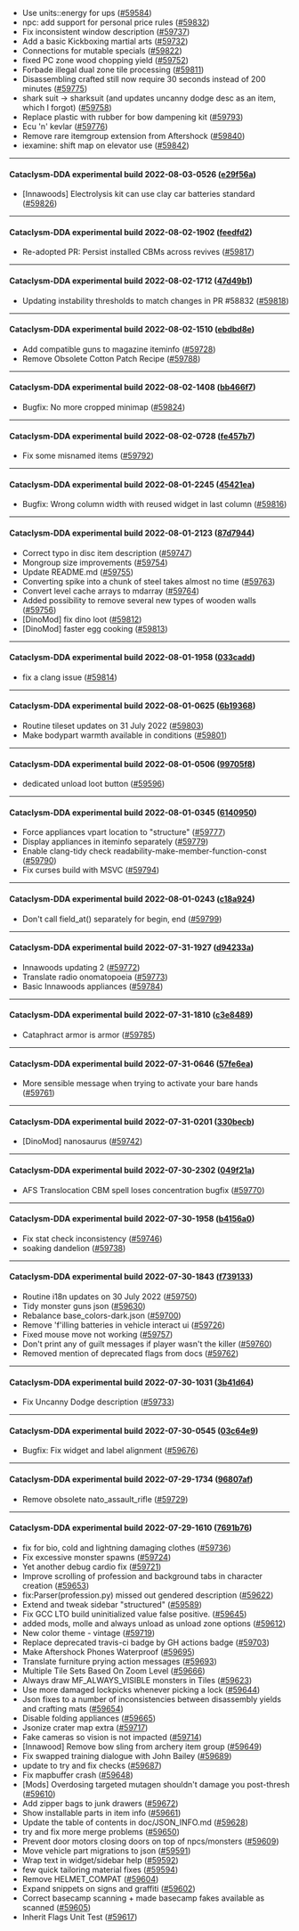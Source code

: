 * Use units::energy for ups ([#59584](https://github.com/CleverRaven/Cataclysm-DDA/pull/59584))
* npc: add support for personal price rules ([#59832](https://github.com/CleverRaven/Cataclysm-DDA/pull/59832))
* Fix inconsistent window description ([#59737](https://github.com/CleverRaven/Cataclysm-DDA/pull/59737))
* Add a basic Kickboxing martial arts ([#59732](https://github.com/CleverRaven/Cataclysm-DDA/pull/59732))
* Connections for mutable specials ([#59822](https://github.com/CleverRaven/Cataclysm-DDA/pull/59822))
* fixed PC zone wood chopping yield ([#59752](https://github.com/CleverRaven/Cataclysm-DDA/pull/59752))
* Forbade illegal dual zone tile processing ([#59811](https://github.com/CleverRaven/Cataclysm-DDA/pull/59811))
* Disassembling crafted still now require 30 seconds instead of 200 minutes ([#59775](https://github.com/CleverRaven/Cataclysm-DDA/pull/59775))
* shark suit -> sharksuit (and updates uncanny dodge desc as an item, which I forgot) ([#59758](https://github.com/CleverRaven/Cataclysm-DDA/pull/59758))
* Replace plastic with rubber for bow dampening kit ([#59793](https://github.com/CleverRaven/Cataclysm-DDA/pull/59793))
* Ecu 'n' kevlar ([#59776](https://github.com/CleverRaven/Cataclysm-DDA/pull/59776))
* Remove rare itemgroup extension from Aftershock ([#59840](https://github.com/CleverRaven/Cataclysm-DDA/pull/59840))
* iexamine: shift map on elevator use ([#59842](https://github.com/CleverRaven/Cataclysm-DDA/pull/59842))

---

#### Cataclysm-DDA experimental build 2022-08-03-0526 ([e29f56a](https://github.com/CleverRaven/Cataclysm-DDA/releases/tag/cdda-experimental-2022-08-03-0526))

* [Innawoods] Electrolysis kit can use clay car batteries standard ([#59826](https://github.com/CleverRaven/Cataclysm-DDA/pull/59826))

---

#### Cataclysm-DDA experimental build 2022-08-02-1902 ([feedfd2](https://github.com/CleverRaven/Cataclysm-DDA/releases/tag/cdda-experimental-2022-08-02-1902))

* Re-adopted PR: Persist installed CBMs across revives ([#59817](https://github.com/CleverRaven/Cataclysm-DDA/pull/59817))

---

#### Cataclysm-DDA experimental build 2022-08-02-1712 ([47d49b1](https://github.com/CleverRaven/Cataclysm-DDA/releases/tag/cdda-experimental-2022-08-02-1712))

* Updating instability thresholds to match changes in PR #58832 ([#59818](https://github.com/CleverRaven/Cataclysm-DDA/pull/59818))

---

#### Cataclysm-DDA experimental build 2022-08-02-1510 ([ebdbd8e](https://github.com/CleverRaven/Cataclysm-DDA/releases/tag/cdda-experimental-2022-08-02-1510))

* Add compatible guns to magazine iteminfo ([#59728](https://github.com/CleverRaven/Cataclysm-DDA/pull/59728))
* Remove Obsolete Cotton Patch Recipe ([#59788](https://github.com/CleverRaven/Cataclysm-DDA/pull/59788))

---

#### Cataclysm-DDA experimental build 2022-08-02-1408 ([bb466f7](https://github.com/CleverRaven/Cataclysm-DDA/releases/tag/cdda-experimental-2022-08-02-1408))

* Bugfix: No more cropped minimap ([#59824](https://github.com/CleverRaven/Cataclysm-DDA/pull/59824))

---

#### Cataclysm-DDA experimental build 2022-08-02-0728 ([fe457b7](https://github.com/CleverRaven/Cataclysm-DDA/releases/tag/cdda-experimental-2022-08-02-0728))

* Fix some misnamed items ([#59792](https://github.com/CleverRaven/Cataclysm-DDA/pull/59792))

---

#### Cataclysm-DDA experimental build 2022-08-01-2245 ([45421ea](https://github.com/CleverRaven/Cataclysm-DDA/releases/tag/cdda-experimental-2022-08-01-2245))

* Bugfix: Wrong column width with reused widget in last column ([#59816](https://github.com/CleverRaven/Cataclysm-DDA/pull/59816))

---

#### Cataclysm-DDA experimental build 2022-08-01-2123 ([87d7944](https://github.com/CleverRaven/Cataclysm-DDA/releases/tag/cdda-experimental-2022-08-01-2123))

* Correct typo in disc item description ([#59747](https://github.com/CleverRaven/Cataclysm-DDA/pull/59747))
* Mongroup size improvements ([#59754](https://github.com/CleverRaven/Cataclysm-DDA/pull/59754))
* Update README.md ([#59755](https://github.com/CleverRaven/Cataclysm-DDA/pull/59755))
* Converting spike into a chunk of steel takes almost no time ([#59763](https://github.com/CleverRaven/Cataclysm-DDA/pull/59763))
* Convert level cache arrays to mdarray ([#59764](https://github.com/CleverRaven/Cataclysm-DDA/pull/59764))
* Added possibility to remove several new types of wooden walls ([#59756](https://github.com/CleverRaven/Cataclysm-DDA/pull/59756))
* [DinoMod] fix dino loot ([#59812](https://github.com/CleverRaven/Cataclysm-DDA/pull/59812))
* [DinoMod] faster egg cooking ([#59813](https://github.com/CleverRaven/Cataclysm-DDA/pull/59813))

---

#### Cataclysm-DDA experimental build 2022-08-01-1958 ([033cadd](https://github.com/CleverRaven/Cataclysm-DDA/releases/tag/cdda-experimental-2022-08-01-1958))

* fix a clang issue ([#59814](https://github.com/CleverRaven/Cataclysm-DDA/pull/59814))

---

#### Cataclysm-DDA experimental build 2022-08-01-0625 ([6b19368](https://github.com/CleverRaven/Cataclysm-DDA/releases/tag/cdda-experimental-2022-08-01-0625))

* Routine tileset updates on 31 July 2022 ([#59803](https://github.com/CleverRaven/Cataclysm-DDA/pull/59803))
* Make bodypart warmth available in conditions ([#59801](https://github.com/CleverRaven/Cataclysm-DDA/pull/59801))

---

#### Cataclysm-DDA experimental build 2022-08-01-0506 ([99705f8](https://github.com/CleverRaven/Cataclysm-DDA/releases/tag/cdda-experimental-2022-08-01-0506))

* dedicated unload loot button ([#59596](https://github.com/CleverRaven/Cataclysm-DDA/pull/59596))

---

#### Cataclysm-DDA experimental build 2022-08-01-0345 ([6140950](https://github.com/CleverRaven/Cataclysm-DDA/releases/tag/cdda-experimental-2022-08-01-0345))

* Force appliances vpart location to "structure" ([#59777](https://github.com/CleverRaven/Cataclysm-DDA/pull/59777))
* Display appliances in iteminfo separately ([#59779](https://github.com/CleverRaven/Cataclysm-DDA/pull/59779))
* Enable clang-tidy check readability-make-member-function-const ([#59790](https://github.com/CleverRaven/Cataclysm-DDA/pull/59790))
* Fix curses build with MSVC ([#59794](https://github.com/CleverRaven/Cataclysm-DDA/pull/59794))

---

#### Cataclysm-DDA experimental build 2022-08-01-0243 ([c18a924](https://github.com/CleverRaven/Cataclysm-DDA/releases/tag/cdda-experimental-2022-08-01-0243))

* Don't call field_at() separately for begin, end ([#59799](https://github.com/CleverRaven/Cataclysm-DDA/pull/59799))

---

#### Cataclysm-DDA experimental build 2022-07-31-1927 ([d94233a](https://github.com/CleverRaven/Cataclysm-DDA/releases/tag/cdda-experimental-2022-07-31-1927))

* Innawoods updating 2 ([#59772](https://github.com/CleverRaven/Cataclysm-DDA/pull/59772))
* Translate radio onomatopoeia ([#59773](https://github.com/CleverRaven/Cataclysm-DDA/pull/59773))
* Basic Innawoods appliances ([#59784](https://github.com/CleverRaven/Cataclysm-DDA/pull/59784))

---

#### Cataclysm-DDA experimental build 2022-07-31-1810 ([c3e8489](https://github.com/CleverRaven/Cataclysm-DDA/releases/tag/cdda-experimental-2022-07-31-1810))

* Cataphract armor is armor ([#59785](https://github.com/CleverRaven/Cataclysm-DDA/pull/59785))

---

#### Cataclysm-DDA experimental build 2022-07-31-0646 ([57fe6ea](https://github.com/CleverRaven/Cataclysm-DDA/releases/tag/cdda-experimental-2022-07-31-0646))

* More sensible message when trying to activate your bare hands ([#59761](https://github.com/CleverRaven/Cataclysm-DDA/pull/59761))

---

#### Cataclysm-DDA experimental build 2022-07-31-0201 ([330becb](https://github.com/CleverRaven/Cataclysm-DDA/releases/tag/cdda-experimental-2022-07-31-0201))

* [DinoMod] nanosaurus ([#59742](https://github.com/CleverRaven/Cataclysm-DDA/pull/59742))

---

#### Cataclysm-DDA experimental build 2022-07-30-2302 ([049f21a](https://github.com/CleverRaven/Cataclysm-DDA/releases/tag/cdda-experimental-2022-07-30-2302))

* AFS Translocation CBM spell loses concentration bugfix ([#59770](https://github.com/CleverRaven/Cataclysm-DDA/pull/59770))

---

#### Cataclysm-DDA experimental build 2022-07-30-1958 ([b4156a0](https://github.com/CleverRaven/Cataclysm-DDA/releases/tag/cdda-experimental-2022-07-30-1958))

* Fix stat check inconsistency ([#59746](https://github.com/CleverRaven/Cataclysm-DDA/pull/59746))
* soaking dandelion ([#59738](https://github.com/CleverRaven/Cataclysm-DDA/pull/59738))

---

#### Cataclysm-DDA experimental build 2022-07-30-1843 ([f739133](https://github.com/CleverRaven/Cataclysm-DDA/releases/tag/cdda-experimental-2022-07-30-1843))

* Routine i18n updates on 30 July 2022 ([#59750](https://github.com/CleverRaven/Cataclysm-DDA/pull/59750))
* Tidy monster guns json ([#59630](https://github.com/CleverRaven/Cataclysm-DDA/pull/59630))
* Rebalance base_colors-dark.json ([#59700](https://github.com/CleverRaven/Cataclysm-DDA/pull/59700))
* Remove 'f'illing batteries in vehicle interact ui ([#59726](https://github.com/CleverRaven/Cataclysm-DDA/pull/59726))
* Fixed mouse move not working ([#59757](https://github.com/CleverRaven/Cataclysm-DDA/pull/59757))
* Don't print any of guilt messages if player wasn't the killer ([#59760](https://github.com/CleverRaven/Cataclysm-DDA/pull/59760))
* Removed mention of deprecated flags from docs ([#59762](https://github.com/CleverRaven/Cataclysm-DDA/pull/59762))

---

#### Cataclysm-DDA experimental build 2022-07-30-1031 ([3b41d64](https://github.com/CleverRaven/Cataclysm-DDA/releases/tag/cdda-experimental-2022-07-30-1031))

* Fix Uncanny Dodge description ([#59733](https://github.com/CleverRaven/Cataclysm-DDA/pull/59733))

---

#### Cataclysm-DDA experimental build 2022-07-30-0545 ([03c64e9](https://github.com/CleverRaven/Cataclysm-DDA/releases/tag/cdda-experimental-2022-07-30-0545))

* Bugfix: Fix widget and label alignment ([#59676](https://github.com/CleverRaven/Cataclysm-DDA/pull/59676))

---

#### Cataclysm-DDA experimental build 2022-07-29-1734 ([96807af](https://github.com/CleverRaven/Cataclysm-DDA/releases/tag/cdda-experimental-2022-07-29-1734))

* Remove obsolete nato_assault_rifle ([#59729](https://github.com/CleverRaven/Cataclysm-DDA/pull/59729))

---

#### Cataclysm-DDA experimental build 2022-07-29-1610 ([7691b76](https://github.com/CleverRaven/Cataclysm-DDA/releases/tag/cdda-experimental-2022-07-29-1610))

* fix for bio, cold and lightning damaging clothes ([#59736](https://github.com/CleverRaven/Cataclysm-DDA/pull/59736))
* Fix excessive monster spawns ([#59724](https://github.com/CleverRaven/Cataclysm-DDA/pull/59724))
* Yet another debug cardio fix ([#59721](https://github.com/CleverRaven/Cataclysm-DDA/pull/59721))
* Improve scrolling of profession and background tabs in character creation ([#59653](https://github.com/CleverRaven/Cataclysm-DDA/pull/59653))
* fix:Parser(profession.py) missed out gendered description ([#59622](https://github.com/CleverRaven/Cataclysm-DDA/pull/59622))
* Extend and tweak sidebar "structured" ([#59589](https://github.com/CleverRaven/Cataclysm-DDA/pull/59589))
* Fix GCC LTO build uninitialized value false positive. ([#59645](https://github.com/CleverRaven/Cataclysm-DDA/pull/59645))
* added mods, molle and always unload as unload zone options ([#59612](https://github.com/CleverRaven/Cataclysm-DDA/pull/59612))
* New color theme - vintage ([#59719](https://github.com/CleverRaven/Cataclysm-DDA/pull/59719))
* Replace deprecated travis-ci badge by GH actions badge ([#59703](https://github.com/CleverRaven/Cataclysm-DDA/pull/59703))
* Make Aftershock Phones Waterproof ([#59695](https://github.com/CleverRaven/Cataclysm-DDA/pull/59695))
* Translate furniture prying action messages ([#59693](https://github.com/CleverRaven/Cataclysm-DDA/pull/59693))
* Multiple Tile Sets Based On Zoom Level ([#59666](https://github.com/CleverRaven/Cataclysm-DDA/pull/59666))
* Always draw MF_ALWAYS_VISIBLE monsters in Tiles ([#59623](https://github.com/CleverRaven/Cataclysm-DDA/pull/59623))
* Use more damaged lockpicks whenever picking a lock ([#59644](https://github.com/CleverRaven/Cataclysm-DDA/pull/59644))
* Json fixes to a number of inconsistencies between disassembly yields and crafting mats ([#59654](https://github.com/CleverRaven/Cataclysm-DDA/pull/59654))
* Disable folding appliances ([#59665](https://github.com/CleverRaven/Cataclysm-DDA/pull/59665))
* Jsonize crater map extra ([#59717](https://github.com/CleverRaven/Cataclysm-DDA/pull/59717))
* Fake cameras so vision is not impacted ([#59714](https://github.com/CleverRaven/Cataclysm-DDA/pull/59714))
* [Innawood] Remove bow sling from archery item group ([#59649](https://github.com/CleverRaven/Cataclysm-DDA/pull/59649))
* Fix swapped training dialogue with John Bailey ([#59689](https://github.com/CleverRaven/Cataclysm-DDA/pull/59689))
* update to try and fix checks ([#59687](https://github.com/CleverRaven/Cataclysm-DDA/pull/59687))
* Fix mapbuffer crash ([#59648](https://github.com/CleverRaven/Cataclysm-DDA/pull/59648))
* [Mods] Overdosing targeted mutagen shouldn't damage you post-thresh ([#59610](https://github.com/CleverRaven/Cataclysm-DDA/pull/59610))
* Add zipper bags to junk drawers ([#59672](https://github.com/CleverRaven/Cataclysm-DDA/pull/59672))
* Show installable parts in item info ([#59661](https://github.com/CleverRaven/Cataclysm-DDA/pull/59661))
* Update the table of contents in doc/JSON_INFO.md ([#59628](https://github.com/CleverRaven/Cataclysm-DDA/pull/59628))
* try and fix more merge problems ([#59650](https://github.com/CleverRaven/Cataclysm-DDA/pull/59650))
* Prevent door motors closing doors on top of npcs/monsters ([#59609](https://github.com/CleverRaven/Cataclysm-DDA/pull/59609))
* Move vehicle part migrations to json ([#59591](https://github.com/CleverRaven/Cataclysm-DDA/pull/59591))
* Wrap text in widget/sidebar help ([#59592](https://github.com/CleverRaven/Cataclysm-DDA/pull/59592))
* few quick tailoring material fixes ([#59594](https://github.com/CleverRaven/Cataclysm-DDA/pull/59594))
* Remove HELMET_COMPAT ([#59604](https://github.com/CleverRaven/Cataclysm-DDA/pull/59604))
* Expand snippets on signs and graffiti ([#59602](https://github.com/CleverRaven/Cataclysm-DDA/pull/59602))
* Correct basecamp scanning + made basecamp fakes available as scanned ([#59605](https://github.com/CleverRaven/Cataclysm-DDA/pull/59605))
* Inherit Flags Unit Test ([#59617](https://github.com/CleverRaven/Cataclysm-DDA/pull/59617))
